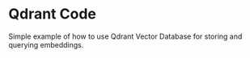 # Qdrant Code
Simple example of how to use Qdrant Vector Database for storing and querying embeddings.

